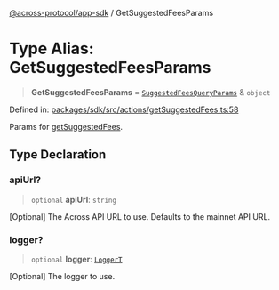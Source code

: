 [@across-protocol/app-sdk](../README.md) / GetSuggestedFeesParams

# Type Alias: GetSuggestedFeesParams

> **GetSuggestedFeesParams** = [`SuggestedFeesQueryParams`](SuggestedFeesQueryParams.md) & `object`

Defined in: [packages/sdk/src/actions/getSuggestedFees.ts:58](https://github.com/across-protocol/toolkit/blob/6b29eb5487c0ac0b498f1f420b1793303bd8b70a/packages/sdk/src/actions/getSuggestedFees.ts#L58)

Params for [getSuggestedFees](../functions/getSuggestedFees.md).

## Type Declaration

### apiUrl?

> `optional` **apiUrl**: `string`

[Optional] The Across API URL to use. Defaults to the mainnet API URL.

### logger?

> `optional` **logger**: [`LoggerT`](LoggerT.md)

[Optional] The logger to use.
